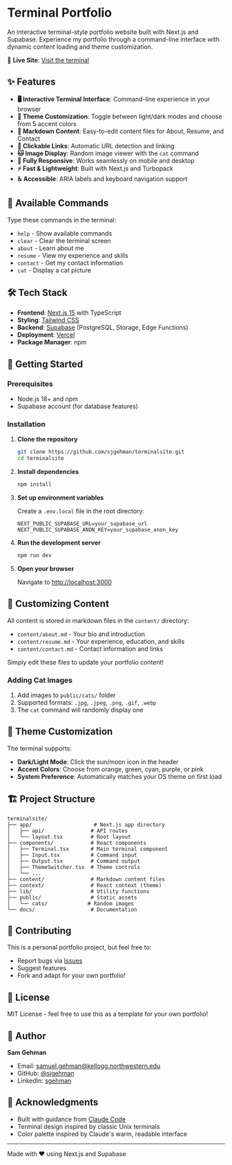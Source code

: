 # Terminal Portfolio

An interactive terminal-style portfolio website built with Next.js and Supabase. Experience my portfolio through a command-line interface with dynamic content loading and theme customization.

🔗 **Live Site**: [Visit the terminal](samuelgehman.com)


## ✨ Features

- **🖥️ Interactive Terminal Interface**: Command-line experience in your browser
- **🎨 Theme Customization**: Toggle between light/dark modes and choose from 5 accent colors
- **📝 Markdown Content**: Easy-to-edit content files for About, Resume, and Contact
- **🔗 Clickable Links**: Automatic URL detection and linking
- **🐱 Image Display**: Random image viewer with the `cat` command
- **📱 Fully Responsive**: Works seamlessly on mobile and desktop
- **⚡ Fast & Lightweight**: Built with Next.js and Turbopack
- **♿ Accessible**: ARIA labels and keyboard navigation support

## 🎯 Available Commands

Type these commands in the terminal:

- `help` - Show available commands
- `clear` - Clear the terminal screen
- `about` - Learn about me
- `resume` - View my experience and skills
- `contact` - Get my contact information
- `cat` - Display a cat picture

## 🛠️ Tech Stack

- **Frontend**: [Next.js 15](https://nextjs.org/) with TypeScript
- **Styling**: [Tailwind CSS](https://tailwindcss.com/)
- **Backend**: [Supabase](https://supabase.com/) (PostgreSQL, Storage, Edge Functions)
- **Deployment**: [Vercel](https://vercel.com/)
- **Package Manager**: npm

## 🚀 Getting Started

### Prerequisites

- Node.js 18+ and npm
- Supabase account (for database features)

### Installation

1. **Clone the repository**
   ```bash
   git clone https://github.com/sjgehman/terminalsite.git
   cd terminalsite
   ```

2. **Install dependencies**
   ```bash
   npm install
   ```

3. **Set up environment variables**

   Create a `.env.local` file in the root directory:
   ```env
   NEXT_PUBLIC_SUPABASE_URL=your_supabase_url
   NEXT_PUBLIC_SUPABASE_ANON_KEY=your_supabase_anon_key
   ```

4. **Run the development server**
   ```bash
   npm run dev
   ```

5. **Open your browser**

   Navigate to [http://localhost:3000](http://localhost:3000)

## 📝 Customizing Content

All content is stored in markdown files in the `content/` directory:

- `content/about.md` - Your bio and introduction
- `content/resume.md` - Your experience, education, and skills
- `content/contact.md` - Contact information and links

Simply edit these files to update your portfolio content!

### Adding Cat Images

1. Add images to `public/cats/` folder
2. Supported formats: `.jpg`, `.jpeg`, `.png`, `.gif`, `.webp`
3. The `cat` command will randomly display one

## 🎨 Theme Customization

The terminal supports:
- **Dark/Light Mode**: Click the sun/moon icon in the header
- **Accent Colors**: Choose from orange, green, cyan, purple, or pink
- **System Preference**: Automatically matches your OS theme on first load

## 🏗️ Project Structure

```
terminalsite/
├── app/                    # Next.js app directory
│   ├── api/               # API routes
│   └── layout.tsx         # Root layout
├── components/            # React components
│   ├── Terminal.tsx       # Main terminal component
│   ├── Input.tsx          # Command input
│   ├── Output.tsx         # Command output
│   ├── ThemeSwitcher.tsx  # Theme controls
│   └── ...
├── content/               # Markdown content files
├── context/               # React context (theme)
├── lib/                   # Utility functions
├── public/                # Static assets
│   └── cats/             # Random images
└── docs/                  # Documentation
```

## 🤝 Contributing

This is a personal portfolio project, but feel free to:
- Report bugs via [Issues](https://github.com/sjgehman/terminalsite/issues)
- Suggest features
- Fork and adapt for your own portfolio!

## 📄 License

MIT License - feel free to use this as a template for your own portfolio!

## 👤 Author

**Sam Gehman**
- Email: samuel.gehman@kellogg.northwestern.edu
- GitHub: [@sjgehman](https://github.com/sjgehman)
- LinkedIn: [sgehman](https://www.linkedin.com/in/sgehman/)

## 🙏 Acknowledgments

- Built with guidance from [Claude Code](https://claude.ai/code)
- Terminal design inspired by classic Unix terminals
- Color palette inspired by Claude's warm, readable interface

---

Made with ❤️ using Next.js and Supabase
